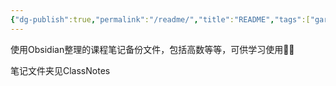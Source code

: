 ```yaml
---
{"dg-publish":true,"permalink":"/readme/","title":"README","tags":["gardenEntry"]}
---
```



使用Obsidian整理的课程笔记备份文件，包括高数等等，可供学习使用🦜😀

笔记文件夹见ClassNotes 
